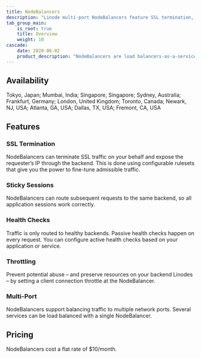 ```yaml
---
title: NodeBalancers
description: "Linode multi-port NodeBalancers feature SSL termination, sticky sessions, passive health checks, and throttling to prevent potential abuse."
tab_group_main:
    is_root: true
    title: Overview
    weight: 10
cascade:
    date: 2020-06-02
    product_description: "NodeBalancers are load balancers-as-a-service in the cloud, managed by Linode. They intelligently route incoming requests to backend Linodes to help your application cope with any load increase."
---
```


## Availability

Tokyo, Japan; Mumbai, India; Singapore, Singapore; Sydney, Australia; Frankfurt, Germany; London, United Kingdom; Toronto, Canada; Newark, NJ, USA; Atlanta, GA, USA; Dallas, TX, USA; Fremont, CA, USA

## Features

### SSL Termination
NodeBalancers can terminate SSL traffic on your behalf and expose the requester’s IP through the backend. This is done using configurable rulesets that give you the power to fine-tune admissible traffic.

### Sticky Sessions
NodeBalancers can route subsequent requests to the same backend, so all application sessions work correctly.

### Health Checks
Traffic is only routed to healthy backends. Passive health checks happen on every request. You can configure active health checks based on your application or service.

### Throttling
Prevent potential abuse – and preserve resources on your backend Linodes – by setting a client connection throttle at the NodeBalancer.

### Multi-Port
NodeBalancers support balancing traffic to multiple network ports. Several services can be load balanced with a single NodeBalancer.

## Pricing

NodeBalancers cost a flat rate of $10/month.
